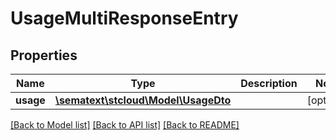 # UsageMultiResponseEntry

## Properties

| Name      | Type                                                | Description | Notes      |
| --------- | --------------------------------------------------- | ----------- | ---------- |
| **usage** | [**\sematext\stcloud\Model\UsageDto**](UsageDto.md) |             | [optional] |

[[Back to Model list]](../../README.md#documentation-for-models) [[Back to API list]](../../README.md#documentation-for-api-endpoints) [[Back to README]](../../README.md)
